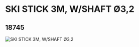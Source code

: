 # SKI STICK 3M,  W/SHAFT Ø3,2
## 18745
![SKI STICK 3M,  W/SHAFT Ø3,2](https://lc-www-live-s.legocdn.com/media/bricks/5/2/6107151.jpg)
